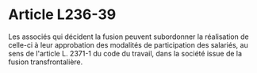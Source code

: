 # Article L236-39

Les associés qui décident la fusion peuvent subordonner la réalisation de celle-ci à leur approbation des modalités de participation des salariés, au sens de l'article L. 2371-1 du code du travail, dans la société issue de la fusion transfrontalière.
